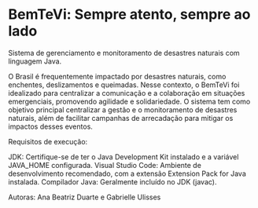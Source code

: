 # BemTeVi: Sempre atento, sempre ao lado

Sistema de gerenciamento e monitoramento de desastres naturais com linguagem Java.

O Brasil é frequentemente impactado por desastres naturais, como enchentes, deslizamentos e queimadas. Nesse contexto, o BemTeVi foi idealizado para centralizar a comunicação e a colaboração em situações emergenciais, promovendo agilidade e solidariedade. O sistema tem como objetivo principal centralizar a gestão e o monitoramento de desastres naturais, além de facilitar campanhas de arrecadação para mitigar os impactos desses eventos.

Requisitos de execução:

JDK: Certifique-se de ter o Java Development Kit instalado e a variável JAVA_HOME configurada.
Visual Studio Code: Ambiente de desenvolvimento recomendado, com a extensão Extension Pack for Java instalada.
Compilador Java: Geralmente incluído no JDK (javac).




Autoras: Ana Beatriz Duarte e Gabrielle Ulisses

